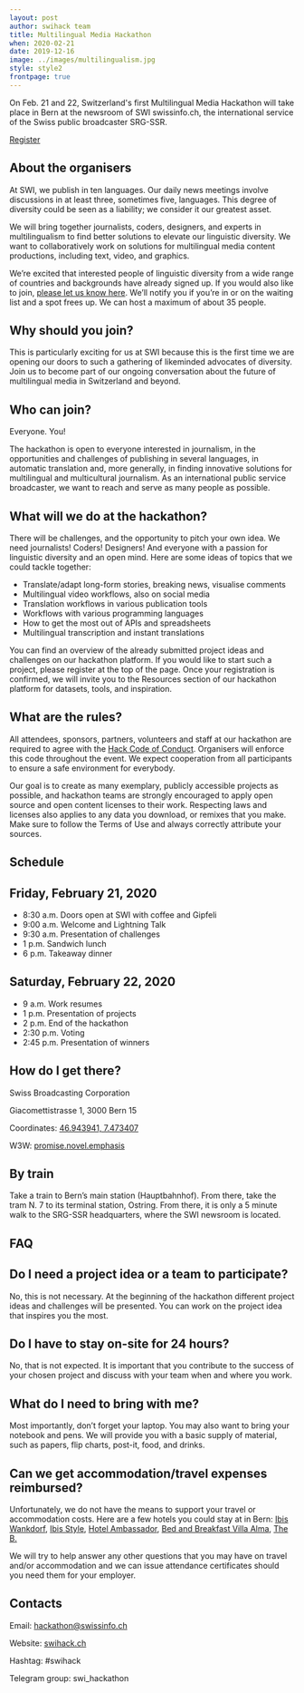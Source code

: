 ```yaml
---
layout: post
author: swihack team
title: Multilingual Media Hackathon
when: 2020-02-21
date: 2019-12-16
image: ../images/multilingualism.jpg
style: style2
frontpage: true
---
```


On Feb. 21 and 22, Switzerland's first Multilingual Media Hackathon will take place in Bern at the newsroom of SWI swissinfo.ch, the international service of the Swiss public broadcaster SRG-SSR.

<a href="https://pollunit.com/en/polls/anthlxx_l2md5ncw7r1csw" class="button">Register</a>

## About the organisers

At SWI, we publish in ten languages. Our daily news meetings involve discussions in at least three, sometimes five, languages. This degree of diversity could be seen as a liability; we consider it our greatest asset.

We will bring together journalists, coders, designers, and experts in multilingualism to find better solutions to elevate our linguistic diversity. We want to collaboratively work on solutions for multilingual media content productions, including text, video, and graphics.

We’re excited that interested people of linguistic diversity from a wide range of countries and backgrounds have already signed up. If you would also like to join, [please let us know here](https://pollunit.com/en/polls/anthlxx_l2md5ncw7r1csw). We’ll notify you if you’re in or on the waiting list and a spot frees up. We can host a maximum of about 35 people.

## Why should you join?

This is particularly exciting for us at SWI because this is the first time we are opening our doors to such a gathering of likeminded advocates of diversity. Join us to become part of our ongoing conversation about the future of multilingual media in Switzerland and beyond.

## Who can join?

Everyone. You!

The hackathon is open to everyone interested in journalism, in the opportunities and challenges of publishing in several languages, in automatic translation and, more generally, in finding innovative solutions for multilingual and multicultural journalism. As an international public service broadcaster, we want to reach and serve as many people as possible.

## What will we do at the hackathon?

There will be challenges, and the opportunity to pitch your own idea. We need journalists! Coders! Designers! And everyone with a passion for linguistic diversity and an open mind. Here are some ideas of topics that we could tackle together:

*   Translate/adapt long-form stories, breaking news, visualise comments
*   Multilingual video workflows, also on social media
*   Translation workflows in various publication tools
*   Workflows with various programming languages
*   How to get the most out of APIs and spreadsheets
*   Multilingual transcription and instant translations

You can find an overview of the already submitted project ideas and challenges on our hackathon platform. If you would like to start such a project, please register at the top of the page. Once your registration is confirmed, we will invite you to the Resources section of our hackathon platform for datasets, tools, and inspiration.

## What are the rules?

All attendees, sponsors, partners, volunteers and staff at our hackathon are required to agree with the [Hack Code of Conduct](https://hackcodeofconduct.org/). Organisers will enforce this code throughout the event. We expect cooperation from all participants to ensure a safe environment for everybody.

Our goal is to create as many exemplary, publicly accessible projects as possible, and hackathon teams are strongly encouraged to apply open source and open content licenses to their work. Respecting laws and licenses also applies to any data you download, or remixes that you make. Make sure to follow the Terms of Use and always correctly attribute your sources.

## Schedule

## Friday, February 21, 2020

*   8:30 a.m. Doors open at SWI with coffee and Gipfeli
*   9:00 a.m. Welcome and Lightning Talk
*   9:30 a.m. Presentation of challenges
*   1 p.m. Sandwich lunch
*   6 p.m. Takeaway dinner

## Saturday, February 22, 2020

*   9 a.m. Work resumes
*   1 p.m. Presentation of projects
*   2 p.m. End of the hackathon
*   2:30 p.m. Voting
*   2:45 p.m. Presentation of winners

## How do I get there?

Swiss Broadcasting Corporation

Giacomettistrasse 1, 3000 Bern 15

Coordinates: [46.943941, 7.473407](https://goo.gl/maps/vxgdVVXrPjxwvVNf6)

W3W: [promise.novel.emphasis](https://w3w.co/promise.novel.emphasis)

## By train

Take a train to Bern’s main station (Hauptbahnhof). From there, take the tram N. 7 to its terminal station, Ostring. From there, it is only a 5 minute walk to the SRG-SSR headquarters, where the SWI newsroom is located.

## FAQ

## Do I need a project idea or a team to participate?

No, this is not necessary. At the beginning of the hackathon different project ideas and challenges will be presented. You can work on the project idea that inspires you the most.

## Do I have to stay on-site for 24 hours?

No, that is not expected. It is important that you contribute to the success of your chosen project and discuss with your team when and where you work.

## What do I need to bring with me?

Most importantly, don’t forget your laptop. You may also want to bring your notebook and pens. We will provide you with a basic supply of material, such as papers, flip charts, post-it, food, and drinks.

## Can we get accommodation/travel expenses reimbursed?

Unfortunately, we do not have the means to support your travel or accommodation costs. Here are a few hotels you could stay at in Bern: [Ibis Wankdorf](https://all.accor.com/hotel/5007/index.de.shtml?dateIn%3D%26nights%3D%26compositions%3D1%26stayplus%3Dfalse%23origin%3Dibis), [Ibis Style](https://all.accor.com/ssr/app/ibis/hotels/bern-switzerland/ase-ibs/index.de.shtml?compositions%3D1%26stayplus%3Dfalse%26order_hotels_by%3DRECOMMENDATION%26utm_term%3Dmar%26gclid%3DCj0KCQiA89zvBRDoARIsAOIePbDEGjRJAWw7bq793qz0a8RknzbZyL0qPlyXEXGoRnSw9xQ3raqIocQaAsrUEALw_wcB%26utm_campaign%3Dppc-ibs-mar-goo-ch-de-ch-exa-sear-bp%26utm_medium%3Dcpc%26utm_source%3Dgoogle%26utm_content%3Dch-de-CH-V0398), [Hotel Ambassador](https://www.guestreservations.com/hotel-ambassador/booking?gclid%3DCj0KCQiA89zvBRDoARIsAOIePbDKtfrdwYBWtwCqBmowk2oE8P9vi6A4V_P8-0pf_wC_pJrk3vfH5Q0aAkMkEALw_wcB), [Bed and Breakfast Villa Alma](http://bed-breakfast-villa-alma.bern-hotel.com/de/), [The B.](https://www.theb.ch/)

We will try to help answer any other questions that you may have on travel and/or accommodation and we can issue attendance certificates should you need them for your employer.

## Contacts

Email: [hackathon@swissinfo.ch](mailto:hackathon@swissinfo.ch)

Website: [swihack.ch](http://swihack.ch)

Hashtag: #swihack

Telegram group: swi_hackathon
